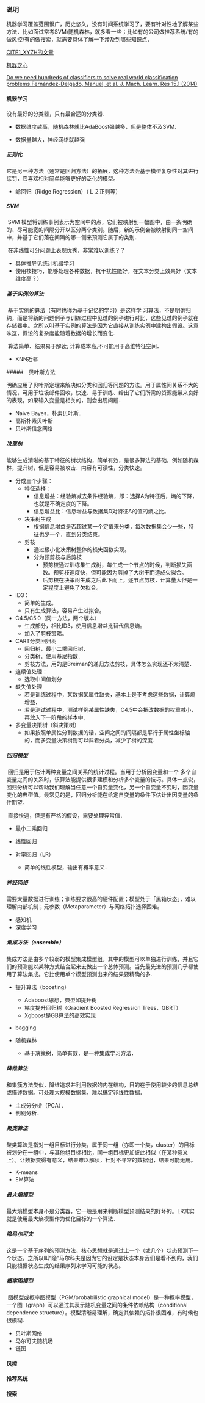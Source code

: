 ### 说明

机器学习覆盖范围很广，历史悠久，没有时间系统学习了，要有针对性地了解某些方法．比如面试常考SVM\随机森林，就多看一些；比如有的公司做推荐系统/有的做风控/有的做搜索，就需要具体了解一下涉及到哪些知识点．

[CITE1_XYZH的文章](https://www.zhihu.com/question/26726794/answer/151282052)

[机器之心](https://zhuanlan.zhihu.com/p/25327755)

[ Do we need hundreds of classifiers to solve real world classification problems.Fernández-Delgado, Manuel, et al. J. Mach. Learn. Res 15.1 (2014)]()



#### 机器学习

没有最好的分类器，只有最合适的分类器．

- 数据维度越高，随机森林就比AdaBoost强越多，但是整体不及SVM.

- 数据量越大，神经网络就越强

##### 正则化

​	它是另一种方法（通常是回归方法）的拓展，这种方法会基于模型复杂性对其进行惩罚，它喜欢相对简单能够更好的泛化的模型。

- 岭回归（Ridge Regression）（Ｌ２正则等）

##### SVM

​	SVM 模型将训练事例表示为空间中的点，它们被映射到一幅图中，由一条明确的、尽可能宽的间隔分开以区分两个类别。随后，新的示例会被映射到同一空间中，并基于它们落在间隔的哪一侧来预测它属于的类别．

​	在非线性可分问题上表现优秀，非常难以训练？？

- 具体推导见统计机器学习
- 使用核技巧，能够处理各种数据，抗干扰性能好，在文本分类上效果好（文本维度高？）

##### 基于实例的算法

​	基于实例的算法（有时也称为基于记忆的学习）是这样学 习算法，不是明确归纳，而是将新的问题例子与训练过程中见过的例子进行对比，这些见过的例子就在存储器中。之所以叫基于实例的算法是因为它直接从训练实例中建构出假设。这意味这，假设的复杂度能随着数据的增长而变化.

​	算法简单、结果易于解读; 计算成本高,不可能用于高维特征空间．

- KNN近邻

#####　贝叶斯方法

​	明确应用了贝叶斯定理来解决如分类和回归等问题的方法。用于属性间关系不大的情况，可用于垃圾邮件回收，快速、易于训练、给出了它们所需的资源能带来良好的表现，如果输入变量是相关的，则会出现问题．

- Naive Bayes，朴素贝叶斯．
- 高斯朴素贝叶斯
- 贝叶斯信念网络

##### 决策树

​	能够生成清晰的基于特征的树状结构，简单有效，是很多算法的基础，例如随机森林，提升树，但是容易被攻击．内容有可读性，分类快速。

- 分成三个步骤：
  - 特征选择：
    - 信息增益：经验熵减去条件经验熵，即：选择A为特征后，熵的下降，也就是不确定度的下降。
    - 信息增益比：信息增益与数据集D对特征A的值的熵之比。
  - 决策树生成
    - 根据信息增益是否超过某一个定值来分类，每次数据集会少一些，特征也少一个，直到分类结束。
  - 剪枝
    - 通过极小化决策树整体的损失函数实现。
    - 分为预剪枝与后剪枝
      - 预剪枝通过训练集生成树，每生成一个节点的时候，判断损失函数。预剪枝速度快，但可能因为剪掉了大树干而造成欠拟合。
      - 后剪枝在决策树生成之后此下而上，逐节点剪枝，计算量大但是一定程度上避免了欠拟合。
- ID3：
  - 简单的生成。
  - 只有生成算法，容易产生过拟合。
- C4.5/C5.0（同一方法，两个版本）
  - 生成部分，相比ID3，使用信息增益比替代信息熵。
  - 加入了剪枝策略。
- CART分类回归树
  - 回归树，最小二乘回归树．
  - 分类树，使用基尼指数．
  - 剪枝方法，用的是Breiman的递归方法剪枝，具体怎么实现还不太清楚．
- 连续值处理：
  - 选取中间值划分
- 缺失值处理
  - 若是训练过程中，某数据某属性缺失，基本上是不考虑这些数据，计算熵增益．
  - 若是测试过程中，测试样例某属性缺失，C4.5中会把改数据的权重减小，再放入下一阶段的样本中．
- 多变量决策树（斜决策树）
  - 如果按照单属性分割数据的话，空间之间的间隔都是平行于属性坐标轴的，而多变量决策树则可以斜着分类，减少了树的深度．

##### 回归模型

​	回归是用于估计两种变量之间关系的统计过程。当用于分析因变量和一个 多个自变量之间的关系时，该算法能提供很多建模和分析多个变量的技巧。具体一点说，回归分析可以帮助我们理解当任意一个自变量变化，另一个自变量不变时，因变量变化的典型值。最常见的是，回归分析能在给定自变量的条件下估计出因变量的条件期望。

​	直接快速，但是有严格的假设，需要处理异常值．

- 最小二乘回归
- 线性回归

- 对率回归（LR）
  - 简单的线性模型，输出有概率意义．

##### 神经网络

​	需要大量数据进行训练；训练要求很高的硬件配置；模型处于「黑箱状态」，难以理解内部机制；元参数（Metaparameter）与网络拓扑选择困难。

- 感知机
- 深度学习

##### 集成方法（ensemble）

​	集成方法是由多个较弱的模型集成模型组，其中的模型可以单独进行训练，并且它们的预测能以某种方式结合起来去做出一个总体预测。当先最先进的预测几乎都使用了算法集成。它比使用单个模型预测出来的结果要精确的多.

- 提升算法（boosting）
  - Adaboost思想，典型如提升树
  - 梯度提升回归树（Gradient Boosted Regression Trees，GBRT）
  - Xgboost是GB算法的高效实现
- bagging

- 随机森林
  - 基于决策树，简单有效，是一种集成学习方法．

##### 降维算法

​	和集簇方法类似，降维追求并利用数据的内在结构，目的在于使用较少的信息总结或描述数据。可处理大规模数据集，难以搞定非线性数据．

- 主成分分析（PCA）．
- 判别分析．

##### 聚类算法

​	聚类算法是指对一组目标进行分类，属于同一组（亦即一个类，cluster）的目标被划分在一组中，与其他组目标相比，同一组目标更加彼此相似（在某种意义上）。让数据变得有意义，结果难以解读，针对不寻常的数据组，结果可能无用。

- K-means
- EM算法

##### 最大熵模型

​	最大熵模型本身不是分类器，它一般是用来判断模型预测结果的好坏的。LR其实就是使用最大熵模型作为优化目标的一个算法．

##### 隐马尔可夫

​	这是一个基于序列的预测方法，核心思想就是通过上一个（或几个）状态预测下一个状态。之所以叫“隐”马尔科夫是因为它的设定是状态本身我们是看不到的，我们只能根据状态生成的结果序列来学习可能的状态。

##### 概率图模型

​	图模型或概率图模型（PGM/probabilistic graphical model）是一种概率模型，一个图（graph）可以通过其表示随机变量之间的条件依赖结构（conditional dependence structure）。模型清晰易理解，确定其依赖的拓扑很困难，有时候也很模糊．

- 贝叶斯网络
- 马尔可夫随机场
- 链图





#### 风控

#### 推荐系统

#### 搜索

